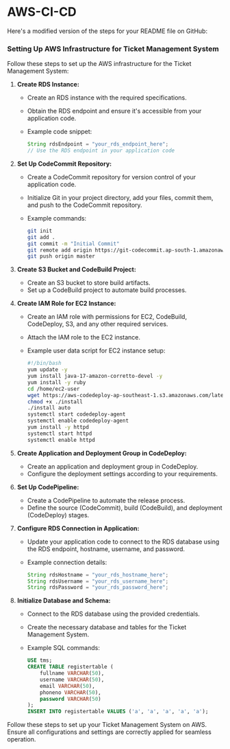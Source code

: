 # AWS-CI-CD
Here's a modified version of the steps for your README file on GitHub:

### Setting Up AWS Infrastructure for Ticket Management System

Follow these steps to set up the AWS infrastructure for the Ticket Management System:

1. **Create RDS Instance:**
   - Create an RDS instance with the required specifications.
   - Obtain the RDS endpoint and ensure it's accessible from your application code.
   - Example code snippet:

     ```java
     String rdsEndpoint = "your_rds_endpoint_here";
     // Use the RDS endpoint in your application code
     ```

2. **Set Up CodeCommit Repository:**
   - Create a CodeCommit repository for version control of your application code.
   - Initialize Git in your project directory, add your files, commit them, and push to the CodeCommit repository.
   - Example commands:

     ```bash
     git init
     git add .
     git commit -m "Initial Commit"
     git remote add origin https://git-codecommit.ap-south-1.amazonaws.com/v1/repos/my-app
     git push origin master
     ```

3. **Create S3 Bucket and CodeBuild Project:**
   - Create an S3 bucket to store build artifacts.
   - Set up a CodeBuild project to automate build processes.
   
4. **Create IAM Role for EC2 Instance:**
   - Create an IAM role with permissions for EC2, CodeBuild, CodeDeploy, S3, and any other required services.
   - Attach the IAM role to the EC2 instance.
   - Example user data script for EC2 instance setup:

     ```bash
     #!/bin/bash
     yum update -y
     yum install java-17-amazon-corretto-devel -y
     yum install -y ruby
     cd /home/ec2-user
     wget https://aws-codedeploy-ap-southeast-1.s3.amazonaws.com/latest/install
     chmod +x ./install
     ./install auto
     systemctl start codedeploy-agent
     systemctl enable codedeploy-agent
     yum install -y httpd
     systemctl start httpd
     systemctl enable httpd
     ```

5. **Create Application and Deployment Group in CodeDeploy:**
   - Create an application and deployment group in CodeDeploy.
   - Configure the deployment settings according to your requirements.

6. **Set Up CodePipeline:**
   - Create a CodePipeline to automate the release process.
   - Define the source (CodeCommit), build (CodeBuild), and deployment (CodeDeploy) stages.

7. **Configure RDS Connection in Application:**
   - Update your application code to connect to the RDS database using the RDS endpoint, hostname, username, and password.
   - Example connection details:

     ```java
     String rdsHostname = "your_rds_hostname_here";
     String rdsUsername = "your_rds_username_here";
     String rdsPassword = "your_rds_password_here";
     ```

8. **Initialize Database and Schema:**
   - Connect to the RDS database using the provided credentials.
   - Create the necessary database and tables for the Ticket Management System.
   - Example SQL commands:

     ```sql
     USE tms;
     CREATE TABLE registertable (
         fullname VARCHAR(50),
         username VARCHAR(50),
         email VARCHAR(50),
         phoneno VARCHAR(50),
         password VARCHAR(50)
     );
     INSERT INTO registertable VALUES ('a', 'a', 'a', 'a', 'a');
     ```

Follow these steps to set up your Ticket Management System on AWS. Ensure all configurations and settings are correctly applied for seamless operation.
